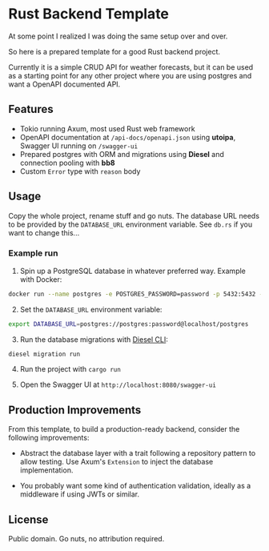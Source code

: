 # Rust Backend Template

At some point I realized I was doing the same setup over and over.

So here is a prepared template for a good Rust backend project.

Currently it is a simple CRUD API for weather forecasts, but it can be used as a starting point for any other project where you are using postgres and want a OpenAPI documented API.

## Features

- Tokio running Axum, most used Rust web framework
- OpenAPI documentation at `/api-docs/openapi.json` using **utoipa**, Swagger UI running on `/swagger-ui`
- Prepared postgres with ORM and migrations using **Diesel** and connection pooling with **bb8**
- Custom `Error` type with `reason` body

## Usage

Copy the whole project, rename stuff and go nuts.
The database URL needs to be provided by the `DATABASE_URL` environment variable.
See `db.rs` if you want to change this...

### Example run

1. Spin up a PostgreSQL database in whatever preferred way. Example with Docker: 
```bash
docker run --name postgres -e POSTGRES_PASSWORD=password -p 5432:5432 -d postgres
```

2. Set the `DATABASE_URL` environment variable:
```bash
export DATABASE_URL=postgres://postgres:password@localhost/postgres
```
3. Run the database migrations with [Diesel CLI](https://diesel.rs/guides/getting-started#installing-diesel-cli):

```bash
diesel migration run
```

4. Run the project with `cargo run`

5. Open the Swagger UI at `http://localhost:8080/swagger-ui`

## Production Improvements

From this template, to build a production-ready backend, consider the following improvements:

- Abstract the database layer with a trait following a repository pattern to allow testing. Use Axum's `Extension` to inject the database implementation.

- You probably want some kind of authentication validation, ideally as a middleware if using JWTs or similar.

## License

Public domain. Go nuts, no attribution required.

